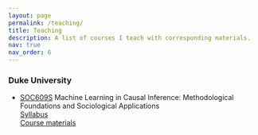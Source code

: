 ```yaml
---
layout: page
permalink: /teaching/
title: Teaching
description: A list of courses I teach with corresponding materials.
nav: true
nav_order: 6
---
```


### Duke University

* [SOC609S](https://sociology.duke.edu/courses/seminar-selected-topics-0) Machine Learning in Causal Inference: Methodological Foundations and Sociological Applications \
[Syllabus](https://github.com/wenhaojiangsoc) \
[Course materials](https://github.com/wenhaojiangsoc)
